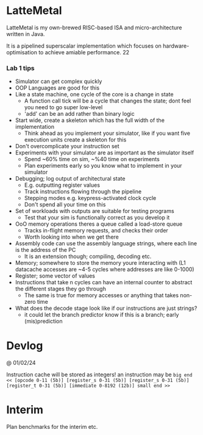 # LatteMetal

LatteMetal is my own-brewed RISC-based ISA and micro-architecture written in Java. 

It is a pipelined superscalar implementation which focuses on hardware-optimisation to achieve amiable performance. 22

### Lab 1 tips 

- Simulator can get complex quickly 
- OOP Languages are good for this 
- Like a state machine, one cycle of the core is a change in state
  - A function call tick will be a cycle that changes the state; dont feel you need to go super low-level
  - 'add' can be an add rather than binary logic
- Start wide, create a skeleton which has the full width of the implementation
  - Think ahead as you implement your simulator, like if you want five execution units create a skeleton for this
- Don't overcomplicate your instruction set 
- Experiments with your simulator are as important as the simulator itself 
  - Spend ~60% time on sim, ~%40 time on experiments 
  - Plan experiments early so you know what to implement in your simulator 
- Debugging; log output of architectural state
  - E.g. outputting register values 
  - Track instructions flowing through the pipeline 
  - Stepping modes e.g. keypress-activated clock cycle 
  - Don't spend all your time on this 
- Set of workloads with outputs are suitable for testing programs 
  - Test that your sim is functionally correct as you develop it
- OoO memory operations theres a queue called a load-store queue 
  - Tracks in-flight memory requests, and checks their order
  - Worth looking into when we get there 
- Assembly code can use the assembly language strings, where each line is the address of the PC
  - It is an extension though; compiling, decoding etc. 
- Memory; somewhere to store the memory youre interacting with (L1 datacache accesses are ~4-5 cycles where addresses are like 0-1000)
- Register; some vector of values 
- Instructions that take n cycles can have an internal counter to abstract the different stages they go through
  - The same is true for memory accesses or anything that takes non-zero time
- What does the decode stage look like if our instructions are just strings?
  - it could let the branch predictor know if this is a branch; early (mis)prediction

# Devlog

@ 01/02/24

Instruction cache will be stored as integers! 
an instruction may be 
``big end << [opcode 0-11 (5b)] [register_s 0-31 (5b)] [register_s 0-31 (5b)] [register_t 0-31 (5b)] [immediate 0-8192 (12b)] small end >>``

# Interim

Plan benchmarks for the interim etc.
